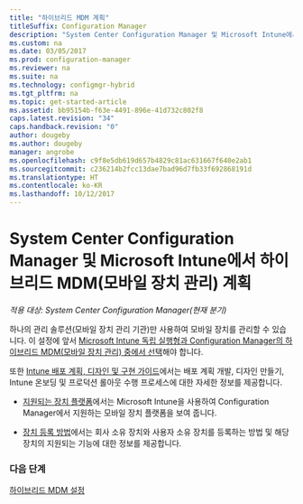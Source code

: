 ```yaml
---
title: "하이브리드 MDM 계획"
titleSuffix: Configuration Manager
description: "System Center Configuration Manager 및 Microsoft Intune에서 하이브리드 모바일 장치 관리를 계획합니다."
ms.custom: na
ms.date: 03/05/2017
ms.prod: configuration-manager
ms.reviewer: na
ms.suite: na
ms.technology: configmgr-hybrid
ms.tgt_pltfrm: na
ms.topic: get-started-article
ms.assetid: bb95154b-f63e-4491-896e-41d732c802f8
caps.latest.revision: "34"
caps.handback.revision: "0"
author: dougeby
ms.author: dougeby
manager: angrobe
ms.openlocfilehash: c9f8e5db619d657b4829c81ac631667f640e2ab1
ms.sourcegitcommit: c236214b2fcc13dae7bad96d7fb33f692868191d
ms.translationtype: HT
ms.contentlocale: ko-KR
ms.lasthandoff: 10/12/2017
---
```

# <a name="plan-for-hybrid-mobile-device-management-mdm-with-system-center-configuration-manager-and-microsoft-intune"></a>System Center Configuration Manager 및 Microsoft Intune에서 하이브리드 MDM(모바일 장치 관리) 계획

*적용 대상: System Center Configuration Manager(현재 분기)*

하나의 관리 솔루션(모바일 장치 관리 기관)만 사용하여 모바일 장치를 관리할 수 있습니다. 이 설정에 앞서 [Microsoft Intune 독립 실행형과 Configuration Manager의 하이브리드 MDM(모바일 장치 관리) 중에서 선택](../understand/choose-between-standalone-intune-and-hybrid-mobile-device-management.md)해야 합니다.

또한 [Intune 배포 계획, 디자인 및 구현 가이드](https://docs.microsoft.com/en-us/intune/plan-design/introduction)에서는 배포 계획 개발, 디자인 만들기, Intune 온보딩 및 프로덕션 롤아웃 수행 프로세스에 대한 자세한 정보를 제공합니다.

- [지원되는 장치 플랫폼](supported-device-platforms-for-hybrid.md)에서는 Microsoft Intune을 사용하여 Configuration Manager에서 지원하는 모바일 장치 플랫폼을 보여 줍니다.

- [장치 등록 방법](device-enrollment-methods.md)에서는 회사 소유 장치와 사용자 소유 장치를 등록하는 방법 및 해당 장치의 지원되는 기능에 대한 정보를 제공합니다.


### <a name="next-steps"></a>다음 단계
 [하이브리드 MDM 설정](../deploy-use/setup-hybrid-mdm.md)
